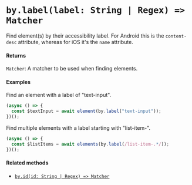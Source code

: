 # `by.label(label: String | Regex) => Matcher`

Find element(s) by their accessibility label. For Android this is the `content-desc` attribute, whereas for iOS it's the `name` attribute.

#### Returns

`Matcher`: A matcher to be used when finding elements.

#### Examples

Find an element with a label of "text-input".

```javascript
(async () => {
  const $textInput = await element(by.label("text-input"));
})();
```

Find multiple elements with a label starting with "list-item-".

```javascript
(async () => {
  const $listItems = await elements(by.label(/list-item-.*/));
})();
```

#### Related methods

- [`by.id(id: String | Regex) => Matcher`](./byId.md)